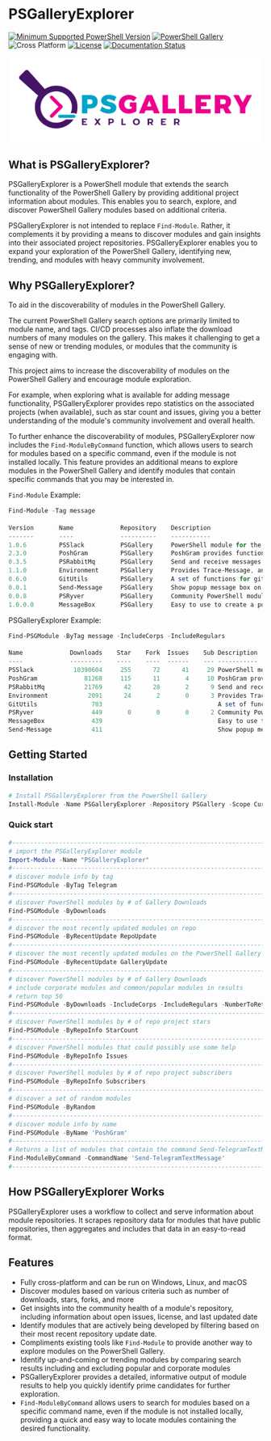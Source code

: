 # PSGalleryExplorer

[![Minimum Supported PowerShell Version](https://img.shields.io/badge/PowerShell-5.1+-blue.svg)](https://github.com/PowerShell/PowerShell) [![PowerShell Gallery][psgallery-img]][psgallery-site] ![Cross Platform](https://img.shields.io/badge/platform-windows%20%7C%20macos%20%7C%20linux-lightgrey) [![License][license-badge]](LICENSE) [![Documentation Status](https://readthedocs.org/projects/psgalleryexplorer/badge/?version=latest)](https://psgalleryexplorer.readthedocs.io/en/latest/?badge=latest)

[psgallery-img]:   https://img.shields.io/powershellgallery/dt/PSGalleryExplorer?label=Powershell%20Gallery&logo=powershell
[psgallery-site]:  https://www.powershellgallery.com/packages/PSGalleryExplorer
[psgallery-v1]:    https://www.powershellgallery.com/packages/PSGalleryExplorer/0.8.0
[license-badge]:   https://img.shields.io/github/license/techthoughts2/PSGalleryExplorer

<p align="center">
    <img src="assets/PSGalleryExplorer.png" alt="PSGalleryExplorer Logo" >
</p>

## What is PSGalleryExplorer?

PSGalleryExplorer is a PowerShell module that extends the search functionality of the PowerShell Gallery by providing additional project information about modules. This enables you to search, explore, and discover PowerShell Gallery modules based on additional criteria.

PSGalleryExplorer is not intended to replace `Find-Module`. Rather, it complements it by providing a means to discover modules and gain insights into their associated project repositories. PSGalleryExplorer enables you to expand your exploration of the PowerShell Gallery, identifying new, trending, and modules with heavy community involvement.

## Why PSGalleryExplorer?

To aid in the discoverability of modules in the PowerShell Gallery.

The current PowerShell Gallery search options are primarily limited to module name, and tags. CI/CD processes also inflate the download numbers of many modules on the gallery. This makes it challenging to get a sense of new or trending modules, or modules that the community is engaging with.

This project aims to increase the discoverability of modules on the PowerShell Gallery and encourage module exploration.

For example, when exploring what is available for adding message functionality, PSGalleryExplorer provides repo statistics on the associated projects (when available), such as star count and issues, giving you a better understanding of the module's community involvement and overall health.

To further enhance the discoverability of modules, PSGalleryExplorer now includes the `Find-ModuleByCommand` function, which allows users to search for modules based on a specific command, even if the module is not installed locally. This feature provides an additional means to explore modules in the PowerShell Gallery and identify modules that contain specific commands that you may be interested in.

`Find-Module` Example:

```powershell
Find-Module -Tag message

Version       Name             Repository    Description
-------       ----             ----------    -----------
1.0.6         PSSlack          PSGallery     PowerShell module for the Slack API
2.3.0         PoshGram         PSGallery     PoshGram provides functionality to send various message t…
0.3.5         PSRabbitMq       PSGallery     Send and receive messages using a RabbitMQ server
1.1.0         Environment      PSGallery     Provides Trace-Message, and functions for working with En…
0.6.0         GitUtils         PSGallery     A set of functions for git tasks
0.0.1         Send-Message     PSGallery     Show popup message box on local or remote computers
0.0.8         PSRyver          PSGallery     Community PowerShell module for the Ryver API
1.0.0.0       MessageBox       PSGallery     Easy to use to create a popup message box
```

PSGalleryExplorer Example:

```powershell
Find-PSGModule -ByTag message -IncludeCorps -IncludeRegulars

Name             Downloads    Star    Fork  Issues    Sub Description
----             ---------    ----    ----  ------    --- -----------
PSSlack           10390604     255      72      41     29 PowerShell module for the Slack API
PoshGram             81268     115      11       4     10 PoshGram provides functionality to send various message types to a specif…
PSRabbitMq           21769      42      28       2      9 Send and receive messages using a RabbitMQ server
Environment           2091      24       2       0      3 Provides Trace-Message, and functions for working with Environment and Pa…
GitUtils               783                                A set of functions for git tasks
PSRyver                449       0       0       0      2 Community PowerShell module for the Ryver API
MessageBox             439                                Easy to use to create a popup message box
Send-Message           411                                Show popup message box on local or remote computers
```

## Getting Started

### Installation

```powershell
# Install PSGalleryExplorer from the PowerShell Gallery
Install-Module -Name PSGalleryExplorer -Repository PSGallery -Scope CurrentUser
```

### Quick start

```powershell
#------------------------------------------------------------------------------------------------
# import the PSGalleryExplorer module
Import-Module -Name "PSGalleryExplorer"
#------------------------------------------------------------------------------------------------
# discover module info by tag
Find-PSGModule -ByTag Telegram
#------------------------------------------------------------------------------------------------
# discover PowerShell modules by # of Gallery Downloads
Find-PSGModule -ByDownloads
#------------------------------------------------------------------------------------------------
# discover the most recently updated modules on repo
Find-PSGModule -ByRecentUpdate RepoUpdate
#------------------------------------------------------------------------------------------------
# discover the most recently updated modules on the PowerShell Gallery
Find-PSGModule -ByRecentUpdate GalleryUpdate
#------------------------------------------------------------------------------------------------
# discover PowerShell modules by # of Gallery Downloads
# include corporate modules and common/popular modules in results
# return top 50
Find-PSGModule -ByDownloads -IncludeCorps -IncludeRegulars -NumberToReturn 50
#------------------------------------------------------------------------------------------------
# discover PowerShell modules by # of repo project stars
Find-PSGModule -ByRepoInfo StarCount
#------------------------------------------------------------------------------------------------
# discover PowerShell modules that could possibly use some help
Find-PSGModule -ByRepoInfo Issues
#------------------------------------------------------------------------------------------------
# discover PowerShell modules by # of repo project subscribers
Find-PSGModule -ByRepoInfo Subscribers
#------------------------------------------------------------------------------------------------
# discover a set of random modules
Find-PSGModule -ByRandom
#------------------------------------------------------------------------------------------------
# discover module info by name
Find-PSGModule -ByName 'PoshGram'
#------------------------------------------------------------------------------------------------
# Returns a list of modules that contain the command Send-TelegramTextMessage
Find-ModuleByCommand -CommandName 'Send-TelegramTextMessage'
#------------------------------------------------------------------------------------------------
```

## How PSGalleryExplorer Works

PSGalleryExplorer uses a workflow to collect and serve information about module repositories. It scrapes repository data for modules that have public repositories, then aggregates and includes that data in an easy-to-read format.

## Features

- Fully cross-platform and can be run on Windows, Linux, and macOS
- Discover modules based on various criteria such as number of downloads, stars, forks, and more
- Get insights into the community health of a module's repository, including information about open issues, license, and last updated date
- Identify modules that are actively being developed by filtering based on their most recent repository update date.
- Compliments existing tools like `Find-Module` to provide another way to explore modules on the PowerShell Gallery.
- Identify up-and-coming or trending modules by comparing search results including and excluding popular and corporate modules
- PSGalleryExplorer provides a detailed, informative output of module results to help you quickly identify prime candidates for further exploration.
- `Find-ModuleByCommand` allows users to search for modules based on a specific command name, even if the module is not installed locally, providing a quick and easy way to locate modules containing the desired functionality.
